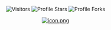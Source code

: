 <p align="center"><img src="https://gpvc.arturio.dev/AnonymousEnt1ty" alt="Visitors"></a>
<img src="https://img.shields.io/badge/dynamic/json?&label=Total%20Stars&color=bb2527&style=flat&style=for-the-badge&query=%24.stars&url=https://api.github-star-counter.workers.dev/user/AnonymousEnt1ty" alt="Profile Stars"></a>
<img src="https://img.shields.io/badge/dynamic/json?&label=Total%20Forks&color=44dad8&style=flat&style=for-the-badge&query=%24.forks&url=https://api.github-star-counter.workers.dev/user/AnonymousEnt1ty" alt="Profile Forks"></a>
<p align="center"><a href="https://discord.gg/DNsrQBH5hf" target="_blank"><img src="https://www.simpleimageresizer.com/_uploads/photos/f3214d12/fbdcf4b9742a55e3434de52b6cba87fb_150x150.png" alt="icon.png"></a></p></p>
